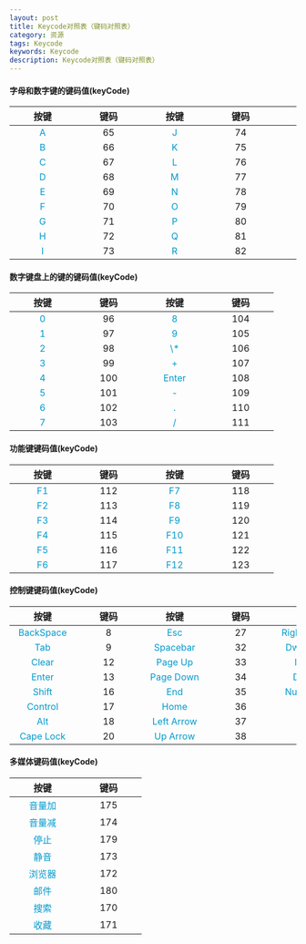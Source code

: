 ```yaml
---
layout: post
title: Keycode对照表（键码对照表）
category: 资源
tags: Keycode
keywords: Keycode
description: Keycode对照表（键码对照表）
---
```


<style type="text/css">
td{
    min-width: 100px;
    text-align: center;
}
table td:nth-child(odd){
    color: #0099CC !important
}
</style>

<div>
<h4>字母和数字键的键码值(keyCode)</h4>
<table>
<thead><tr>
<th>按键</th>
<th>键码</th>
<th>按键</th>
<th>键码</th>
<th>按键</th>
<th>键码</th>
<th>按键</th>
<th>键码</th>
</tr></thead>
<tbody>
<tr>
<td>A</td>
<td>65</td>
<td>J</td>
<td>74</td>
<td>S</td>
<td>83</td>
<td>1</td>
<td>49</td>
</tr>
<tr>
<td>B</td>
<td>66</td>
<td>K</td>
<td>75</td>
<td>T</td>
<td>84</td>
<td>2</td>
<td>50</td>
</tr>
<tr>
<td>C</td>
<td>67</td>
<td>L</td>
<td>76</td>
<td>U</td>
<td>85</td>
<td>3</td>
<td>51</td>
</tr>
<tr>
<td>D</td>
<td>68</td>
<td>M</td>
<td>77</td>
<td>V</td>
<td>86</td>
<td>4</td>
<td>52</td>
</tr>
<tr>
<td>E</td>
<td>69</td>
<td>N</td>
<td>78</td>
<td>W</td>
<td>87</td>
<td>5</td>
<td>53</td>
</tr>
<tr>
<td>F</td>
<td>70</td>
<td>O</td>
<td>79</td>
<td>X</td>
<td>88</td>
<td>6</td>
<td>54</td>
</tr>
<tr>
<td>G</td>
<td>71</td>
<td>P</td>
<td>80</td>
<td>Y</td>
<td>89</td>
<td>7</td>
<td>55</td>
</tr>
<tr>
<td>H</td>
<td>72</td>
<td>Q</td>
<td>81</td>
<td>Z</td>
<td>90</td>
<td>8</td>
<td>56</td>
</tr>
<tr>
<td>I</td>
<td>73</td>
<td>R</td>
<td>82</td>
<td>0</td>
<td>48</td>
<td>9</td>
<td>57</td>
</tr>
</tbody>
</table>
<h4>数字键盘上的键的键码值(keyCode)</h4>
<table>
<thead><tr>
<th>按键</th>
<th>键码</th>
<th>按键</th>
<th>键码</th>
</tr></thead>
<tbody>
<tr>
<td>0</td>
<td>96</td>
<td>8</td>
<td>104</td>
</tr>
<tr>
<td>1</td>
<td>97</td>
<td>9</td>
<td>105</td>
</tr>
<tr>
<td>2</td>
<td>98</td>
<td>\*</td>
<td>106</td>
</tr>
<tr>
<td>3</td>
<td>99</td>
<td>+</td>
<td>107</td>
</tr>
<tr>
<td>4</td>
<td>100</td>
<td>Enter</td>
<td>108</td>
</tr>
<tr>
<td>5</td>
<td>101</td>
<td>-</td>
<td>109</td>
</tr>
<tr>
<td>6</td>
<td>102</td>
<td>.</td>
<td>110</td>
</tr>
<tr>
<td>7</td>
<td>103</td>
<td>/</td>
<td>111</td>
</tr>
</tbody>
</table>

<h4>功能键键码值(keyCode)</h4>
<table>
<thead><tr>
<th>按键</th>
<th>键码</th>
<th>按键</th>
<th>键码</th>
</tr></thead>
<tbody>
<tr>
<td>F1</td>
<td>112</td>
<td>F7</td>
<td>118</td>
</tr>
<tr>
<td>F2</td>
<td>113</td>
<td>F8</td>
<td>119</td>
</tr>
<tr>
<td>F3</td>
<td>114</td>
<td>F9</td>
<td>120</td>
</tr>
<tr>
<td>F4</td>
<td>115</td>
<td>F10</td>
<td>121</td>
</tr>
<tr>
<td>F5</td>
<td>116</td>
<td>F11</td>
<td>122</td>
</tr>
<tr>
<td>F6</td>
<td>117</td>
<td>F12</td>
<td>123</td>
</tr>
</tbody>
</table>

<h4>控制键键码值(keyCode)</h4>
<table>
<thead><tr>
<th>按键</th>
<th>键码</th>
<th>按键</th>
<th>键码</th>
<th>按键</th>
<th>键码</th>
<th>按键</th>
<th>键码</th>
</tr></thead>
<tbody>
<tr>
<td>BackSpace</td>
<td>8</td>
<td>Esc</td>
<td>27</td>
<td>Right Arrow</td>
<td>39</td>
<td> -_ </td>
<td>189</td>
</tr>
<tr>
<td>Tab</td>
<td>9</td>
<td>Spacebar</td>
<td>32</td>
<td>Dw Arrow</td>
<td>40</td>
<td>.&gt;</td>
<td>190</td>
</tr>
<tr>
<td>Clear</td>
<td>12</td>
<td>Page Up</td>
<td>33</td>
<td>Insert</td>
<td>45</td>
<td>/?</td>
<td>191</td>
</tr>
<tr>
<td>Enter</td>
<td>13</td>
<td>Page Down</td>
<td>34</td>
<td>Delete</td>
<td>46</td>
<td> `~ </td>
<td>192</td>
</tr>
<tr>
<td>Shift</td>
<td>16</td>
<td>End</td>
<td>35</td>
<td>Num Lock</td>
<td>144</td>
<td>[{</td>
<td>219</td>
</tr>
<tr>
<td>Control</td>
<td>17</td>
<td>Home</td>
<td>36</td>
<td>;:</td>
<td>186</td>
<td>\</td>
<td>220</td>
</tr>
<tr>
<td>Alt</td>
<td>18</td>
<td>Left Arrow</td>
<td>37</td>
<td>=+</td>
<td>187</td>
<td>]}</td>
<td>221</td>
</tr>
<tr>
<td>Cape Lock</td>
<td>20</td>
<td>Up Arrow</td>
<td>38</td>
<td>,&lt;</td>
<td>188</td>
<td>'"</td>
<td>222</td>
</tr>
</tbody>
</table>

<h4>多媒体键码值(keyCode)</h4>
<table>
<thead><tr>
<th>按键</th>
<th>键码</th>
</tr></thead>
<tbody>
<tr>
<td>音量加</td>
<td>175</td>
</tr>
<tr>
<td>音量减</td>
<td>174</td>
</tr>
<tr>
<td>停止</td>
<td>179</td>
</tr>
<tr>
<td>静音</td>
<td>173</td>
</tr>
<tr>
<td>浏览器</td>
<td>172</td>
</tr>
<tr>
<td>邮件</td>
<td>180</td>
</tr>
<tr>
<td>搜索</td>
<td>170</td>
</tr>
<tr>
<td>收藏</td>
<td>171</td>
</tr>
</tbody>
</table>
</div>
